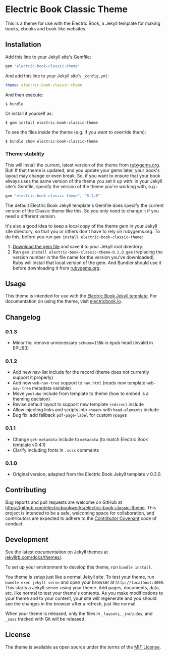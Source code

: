 # Electric Book Classic Theme

This is a theme for use with the Electric Book, a Jekyll template for making books, ebooks and book-like websites.

## Installation

Add this line to your Jekyll site's Gemfile:

```ruby
gem "electric-book-classic-theme"
```

And add this line to your Jekyll site's `_config.yml`:

```yaml
theme: electric-book-classic-theme
```

And then execute:

    $ bundle

Or install it yourself as:

    $ gem install electric-book-classic-theme

To see the files inside the theme (e.g. if you want to override them):

    $ bundle show electric-book-classic-theme

### Theme stability

This will install the current, latest version of the theme from [rubygems.org](http://rubygems.org). But! If that theme is updated, and you update your gems later, your book's layout may change or even break. So, if you want to ensure that your book always uses the same version of the theme you set it up with: in your Jekyll site's Gemfile, specify the version of the theme you're working with, e.g.: 
   
   ```ruby
   gem "electric-book-classic-theme", "0.1.0"
   ```

The default Electric Book Jekyll template's Gemfile does specify the current version of the Classic theme like this. So you only need to change it if you need a different version.

It's also a good idea to keep a local copy of the theme gem in your Jekyll site directory, so that you or others don't have to rely on rubygems.org. To do this, before you run `gem install electric-book-classic-theme`:

1. [Download the gem file](https://rubygems.org/gems/electric-book-classic-theme) and save it to your Jekyll root directory.
2. Run `gem install electric-book-classic-theme-0.1.0.gem` (replacing the version number in the file name for the version you've downloaded). Ruby will install that local version of the gem. And Bundler should use it before downloading it from [rubygems.org](http://rubygems.org).

## Usage

This theme is intended for use with the [Electric Book Jekyll template](https://github.com/electricbookworks/electric-book). For documentation on using the theme, visit [electricbook.io](http://electricbook.io).

## Changelog

### 0.1.3

* Minor fix: remove unnecessary `scheme=ISBN` in epub head (invalid in EPUB3)

### 0.1.2

* Add new nav-list include for the record (theme does not currently support it properly)
* Add new `web-nav-tree` support to `nav.html` (reads new template `web-nav-tree` metadata variable)
* Move `youtube` include from template to theme (how to embed is a theming decision)
* Revise default layout to support new template `redirect` include
* Allow injecting links and scripts into `<head>` with `head-elements` include
* Bug fix: add fallback `pdf-page-label` for custom `@page`s

### 0.1.1

* Change `get-metadata` include to `metadata` (to match Electric Book template v0.4.1)
* Clarify including fonts in `.scss` comments

### 0.1.0

* Original version, adapted from the Electric Book Jekyll template v 0.3.0.

## Contributing

Bug reports and pull requests are welcome on GitHub at https://github.com/electricbookworks/electric-book-classic-theme. This project is intended to be a safe, welcoming space for collaboration, and contributors are expected to adhere to the [Contributor Covenant](http://contributor-covenant.org) code of conduct.

## Development

See the latest documentation on Jekyll themes at [jekyllrb.com/docs/themes/](https://jekyllrb.com/docs/themes/).

To set up your environment to develop this theme, run `bundle install`.

You theme is setup just like a normal Jekyll site. To test your theme, run `bundle exec jekyll serve` and open your browser at `http://localhost:4000`. This starts a Jekyll server using your theme. Add pages, documents, data, etc. like normal to test your theme's contents. As you make modifications to your theme and to your content, your site will regenerate and you should see the changes in the browser after a refresh, just like normal.

When your theme is released, only the files in `_layouts`, `_includes`, and `_sass` tracked with Git will be released.

## License

The theme is available as open source under the terms of the [MIT License](http://opensource.org/licenses/MIT).
